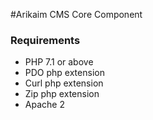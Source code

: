 #Arikaim CMS Core Component


### Requirements ###
* PHP 7.1 or above
* PDO php extension
* Curl php extension
* Zip php extension
* Apache 2 


